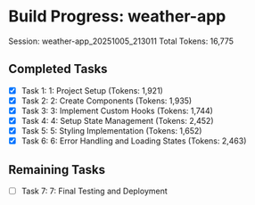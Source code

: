 # Build Progress: weather-app
Session: weather-app_20251005_213011
Total Tokens: 16,775

## Completed Tasks
- [x] Task 1: 1: Project Setup (Tokens: 1,921)
- [x] Task 2: 2: Create Components (Tokens: 1,935)
- [x] Task 3: 3: Implement Custom Hooks (Tokens: 1,744)
- [x] Task 4: 4: Setup State Management (Tokens: 2,452)
- [x] Task 5: 5: Styling Implementation (Tokens: 1,652)
- [x] Task 6: 6: Error Handling and Loading States (Tokens: 2,463)

## Remaining Tasks
- [ ] Task 7: 7: Final Testing and Deployment
